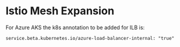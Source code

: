 # Istio Mesh Expansion

For Azure AKS the k8s annotation to be added for ILB is:

`service.beta.kubernetes.io/azure-load-balancer-internal: "true"`